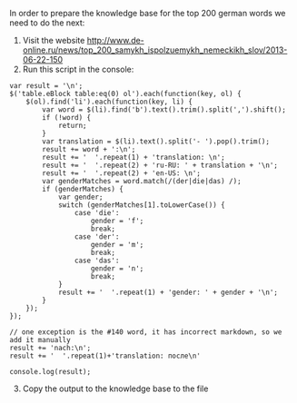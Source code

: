 In order to prepare the knowledge base for the top 200 german words we need to do the next:
1. Visit the website http://www.de-online.ru/news/top_200_samykh_ispolzuemykh_nemeckikh_slov/2013-06-22-150
2. Run this script in the console:
```
var result = '\n';
$('table.eBlock table:eq(0) ol').each(function(key, ol) {
    $(ol).find('li').each(function(key, li) {
        var word = $(li).find('b').text().trim().split(',').shift();
        if (!word) {
            return;
        }
        var translation = $(li).text().split('- ').pop().trim();
        result += word + ':\n';
        result += '  '.repeat(1) + 'translation: \n';
        result += '  '.repeat(2) + 'ru-RU: ' + translation + '\n';
        result += '  '.repeat(2) + 'en-US: \n';
        var genderMatches = word.match(/(der|die|das) /);
        if (genderMatches) {
            var gender;
            switch (genderMatches[1].toLowerCase()) {
                case 'die':
                    gender = 'f';
                    break;
                case 'der':
                    gender = 'm';
                    break;
                case 'das':
                    gender = 'n';
                    break;
            }
            result += '  '.repeat(1) + 'gender: ' + gender + '\n';
        }
    });
});

// one exception is the #140 word, it has incorrect markdown, so we add it manually
result += 'nach:\n';
result += '  '.repeat(1)+'translation: после\n'

console.log(result);
```
3. Copy the output to the knowledge base to the file